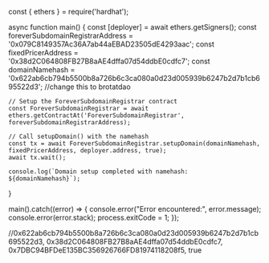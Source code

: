 const { ethers } = require('hardhat');

async function main() {
    const [deployer] = await ethers.getSigners();
    const foreverSubdomainRegistrarAddress = '0x079C8149357Ac36A7ab44aEBAD23505dE4293aac';
    const fixedPricerAddress = '0x38d2C064808FB27B8aAE4dffa07d54ddbE0cdfc7';
    const domainNamehash = '0x622ab6cb794b5500b8a726b6c3ca080a0d23d005939b6247b2d7b1cb695522d3'; //change this to brotatdao

    // Setup the ForeverSubdomainRegistrar contract
    const ForeverSubdomainRegistrar = await ethers.getContractAt('ForeverSubdomainRegistrar', foreverSubdomainRegistrarAddress);
    
    // Call setupDomain() with the namehash
    const tx = await ForeverSubdomainRegistrar.setupDomain(domainNamehash, fixedPricerAddress, deployer.address, true);
    await tx.wait();

    console.log(`Domain setup completed with namehash: ${domainNamehash}`);
}

main().catch((error) => {
    console.error("Error encountered:", error.message);
    console.error(error.stack);
    process.exitCode = 1;
});

//0x622ab6cb794b5500b8a726b6c3ca080a0d23d005939b6247b2d7b1cb695522d3, 0x38d2C064808FB27B8aAE4dffa07d54ddbE0cdfc7, 0x7DBC94BFDeE135BC356926766FD81974118208f5, true

